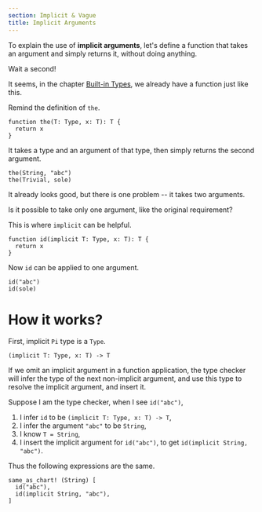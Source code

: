 ```yaml
---
section: Implicit & Vague
title: Implicit Arguments
---
```


To explain the use of **implicit arguments**,
let's define a function that takes an argument
and simply returns it, without doing anything.

Wait a second!

It seems, in the chapter [Built-in Types](../basic/01-built-in-types.md),
we already have a function just like this.

Remind the definition of `the`.

``` cicada
function the(T: Type, x: T): T {
  return x
}
```

It takes a type and an argument of that type,
then simply returns the second argument.

``` cicada
the(String, "abc")
the(Trivial, sole)
```

It already looks good, but there is one problem -- it takes two arguments.

Is it possible to take only one argument, like the original requirement?

This is where `implicit` can be helpful.

``` cicada
function id(implicit T: Type, x: T): T {
  return x
}
```

Now `id` can be applied to one argument.

``` cicada
id("abc")
id(sole)
```

# How it works?

First, implicit `Pi` type is a `Type`.

``` cicada
(implicit T: Type, x: T) -> T
```

If we omit an implicit argument in a function application,
the type checker will infer the type of the next non-implicit argument,
and use this type to resolve the implicit argument, and insert it.

Suppose I am the type checker, when I see `id("abc")`,

1. I infer `id` to be `(implicit T: Type, x: T) -> T`,
2. I infer the argument `"abc"` to be `String`,
3. I know `T = String`,
5. I insert the implicit argument for `id("abc")`, to get `id(implicit String, "abc")`.

Thus the following expressions are the same.

``` cicada
same_as_chart! (String) [
  id("abc"),
  id(implicit String, "abc"),
]
```
